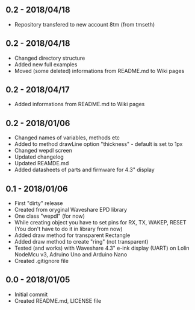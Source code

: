 ## 0.2 - 2018/04/18
- Repository transfered to new account 8tm (from tmseth)

## 0.2 - 2018/04/18
- Changed directory structure
- Added new full examples
- Moved (some deleted) informations from README.md to Wiki pages

## 0.2 - 2018/04/17
- Added informations from README.md to Wiki pages

## 0.2 - 2018/01/06
- Changed names of variables, methods etc
- Added to method drawLine option "thickness" - default is set to 1px
- Changed wepdl screen
- Updated changelog
- Updated REAMDE.md
- Added datasheets of parts and firmware for 4.3" display


## 0.1 - 2018/01/06
- First "dirty" release
- Created from oryginal Waveshare EPD library
- One class "wepdl" (for now)
- While creating object you have to set pins for RX, TX, WAKEP, RESET (You don't have to do it in library from now)
- Added draw method for transparent Rectangle
- Added draw method to create "ring" (not transparent)
- Tested (and works) with Waveshare 4.3" e-ink display (UART) on Lolin NodeMcu v3, Adruino Uno and Arduino Nano
- Created .gitignore file

## 0.0 - 2018/01/05
- Initial commit
- Created README.md, LICENSE file
